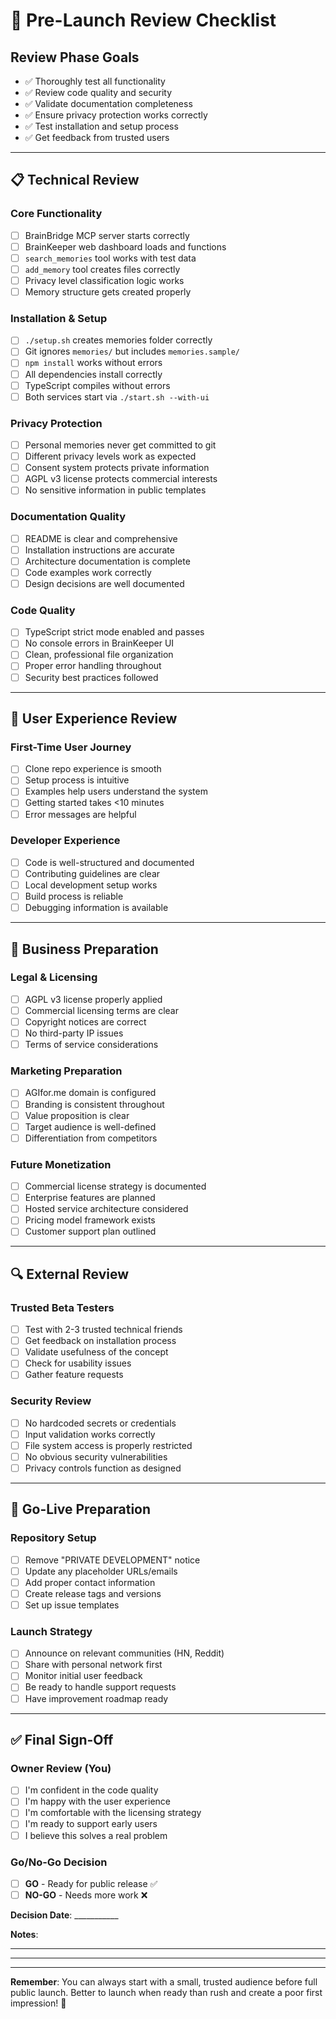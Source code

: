 # 🚀 Pre-Launch Review Checklist

## **Review Phase Goals**
- ✅ Thoroughly test all functionality
- ✅ Review code quality and security
- ✅ Validate documentation completeness  
- ✅ Ensure privacy protection works correctly
- ✅ Test installation and setup process
- ✅ Get feedback from trusted users

---

## **📋 Technical Review**

### **Core Functionality**
- [ ] BrainBridge MCP server starts correctly
- [ ] BrainKeeper web dashboard loads and functions
- [ ] `search_memories` tool works with test data
- [ ] `add_memory` tool creates files correctly
- [ ] Privacy level classification logic works
- [ ] Memory structure gets created properly

### **Installation & Setup**
- [ ] `./setup.sh` creates memories folder correctly
- [ ] Git ignores `memories/` but includes `memories.sample/`
- [ ] `npm install` works without errors
- [ ] All dependencies install correctly
- [ ] TypeScript compiles without errors
- [ ] Both services start via `./start.sh --with-ui`

### **Privacy Protection**
- [ ] Personal memories never get committed to git
- [ ] Different privacy levels work as expected
- [ ] Consent system protects private information
- [ ] AGPL v3 license protects commercial interests
- [ ] No sensitive information in public templates

### **Documentation Quality**
- [ ] README is clear and comprehensive
- [ ] Installation instructions are accurate
- [ ] Architecture documentation is complete
- [ ] Code examples work correctly
- [ ] Design decisions are well documented

### **Code Quality**
- [ ] TypeScript strict mode enabled and passes
- [ ] No console errors in BrainKeeper UI
- [ ] Clean, professional file organization
- [ ] Proper error handling throughout
- [ ] Security best practices followed

---

## **🎯 User Experience Review**

### **First-Time User Journey**
- [ ] Clone repo experience is smooth
- [ ] Setup process is intuitive
- [ ] Examples help users understand the system
- [ ] Getting started takes <10 minutes
- [ ] Error messages are helpful

### **Developer Experience**
- [ ] Code is well-structured and documented
- [ ] Contributing guidelines are clear
- [ ] Local development setup works
- [ ] Build process is reliable
- [ ] Debugging information is available

---

## **💼 Business Preparation**

### **Legal & Licensing**
- [ ] AGPL v3 license properly applied
- [ ] Commercial licensing terms are clear
- [ ] Copyright notices are correct
- [ ] No third-party IP issues
- [ ] Terms of service considerations

### **Marketing Preparation**
- [ ] AGIfor.me domain is configured
- [ ] Branding is consistent throughout
- [ ] Value proposition is clear
- [ ] Target audience is well-defined
- [ ] Differentiation from competitors

### **Future Monetization**
- [ ] Commercial license strategy is documented
- [ ] Enterprise features are planned
- [ ] Hosted service architecture considered
- [ ] Pricing model framework exists
- [ ] Customer support plan outlined

---

## **🔍 External Review**

### **Trusted Beta Testers** 
- [ ] Test with 2-3 trusted technical friends
- [ ] Get feedback on installation process
- [ ] Validate usefulness of the concept
- [ ] Check for usability issues
- [ ] Gather feature requests

### **Security Review**
- [ ] No hardcoded secrets or credentials
- [ ] Input validation works correctly
- [ ] File system access is properly restricted
- [ ] No obvious security vulnerabilities
- [ ] Privacy controls function as designed

---

## **🎊 Go-Live Preparation**

### **Repository Setup**
- [ ] Remove "PRIVATE DEVELOPMENT" notice
- [ ] Update any placeholder URLs/emails
- [ ] Add proper contact information
- [ ] Create release tags and versions
- [ ] Set up issue templates

### **Launch Strategy**
- [ ] Announce on relevant communities (HN, Reddit)
- [ ] Share with personal network first
- [ ] Monitor initial user feedback
- [ ] Be ready to handle support requests
- [ ] Have improvement roadmap ready

---

## **✅ Final Sign-Off**

### **Owner Review** (You)
- [ ] I'm confident in the code quality
- [ ] I'm happy with the user experience  
- [ ] I'm comfortable with the licensing strategy
- [ ] I'm ready to support early users
- [ ] I believe this solves a real problem

### **Go/No-Go Decision**
- [ ] **GO** - Ready for public release ✅
- [ ] **NO-GO** - Needs more work ❌

**Decision Date**: ___________

**Notes**: 
_____________________________________________
_____________________________________________

---

**Remember**: You can always start with a small, trusted audience before full public launch. Better to launch when ready than rush and create a poor first impression! 🎯